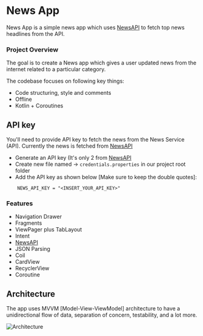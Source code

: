 # News App

News App is a simple news app which uses [NewsAPI](https://newsapi.org/) to fetch top news headlines from the API. 

### Project Overview

The goal is to create a News app which gives a user updated news from the internet 
related to a particular category.

The codebase focuses on following key things:
- Code structuring, style and comments
- Offline
- Kotlin + Coroutines


## API key
You'll need to provide API key to fetch the news from the News Service (API). Currently the news is fetched from [NewsAPI](https://newsapi.org/)

- Generate an API key (It's only 2 from [NewsAPI](https://newsapi.org/)
- Create new file named -> `credentials.properties` in our project root folder
- Add the API key as shown below [Make sure to keep the double quotes]:
```
    NEWS_API_KEY = "<INSERT_YOUR_API_KEY>"
```


### Features

* Navigation Drawer
* Fragments
* ViewPager plus TabLayout
* Intent
* [NewsAPI](https://newsapi.org/)
* JSON Parsing
* Coil
* CardView
* RecyclerView
* Coroutine


## Architecture

The app uses MVVM [Model-View-ViewModel] architecture to have a unidirectional flow of data, separation of concern, testability, and a lot more.

![Architecture](https://developer.android.com/topic/libraries/architecture/images/final-architecture.png)


